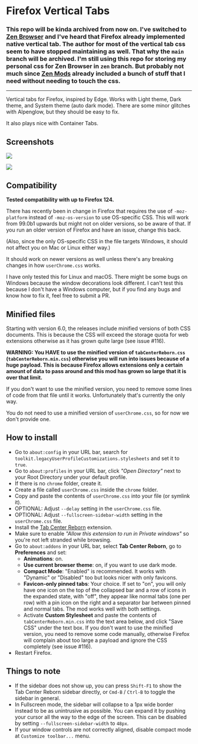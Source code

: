 # Firefox Vertical Tabs

### This repo will be kinda **archived** from now on. I've switched to [Zen Browser](https://zen-browser.app) and I've heard that Firefox already implemented native vertical tab. The author for most of the vertical tab css seem to have stopped maintaining as well. That why the `main` branch will be **archived**. I'm still using this repo for storing my personal css for Zen Browser in `zen` branch. But probably not much since [Zen Mods](https://zen-browser.app/mods) already included a bunch of stuff that I need without needing to touch the css.

-----

Vertical tabs for Firefox, inspired by Edge. Works with Light theme, Dark
theme, and System theme (auto dark mode). There are some minor glitches with
Alpenglow, but they should be easy to fix.

It also plays nice with Container Tabs.

## Screenshots

![](./screenshots/linux.png)

![](./screenshots/macos.png)

## Compatibility

**Tested compatibility with up to Firefox 124.**

There has recently been in change in Firefox that requires the use of
`-moz-platform` instead of `-moz-os-version` to use OS-specific CSS. This will
work from 99.0b1 upwards but might not on older versions, so be aware of that.
If you run an older version of Firefox and have an issue, change this back.

(Also, since the only OS-specific CSS in the file targets Windows, it should
not affect you on Mac or Linux either way.)

It should work on newer versions as well unless there\'s any breaking changes
in how `userChrome.css` works.

I have only tested this for Linux and macOS. There might be some bugs on
Windows because the window decorations look different. I can\'t test this
because I don\'t have a Windows computer, but if you find any bugs and know how
to fix it, feel free to submit a PR.

## Minified files

Starting with version 6.0, the releases include minified versions of both CSS
documents. This is because the CSS will exceed the storage quota for web
extensions otherwise as it has grown quite large (see issue #116).

**WARNING: You HAVE to use the minified version of `tabCenterReborn.css`
(`tabCenterReborn.min.css`) otherwise you will run into issues because of a
huge payload. This is because Firefox allows extensions only a certain amount
of data to pass around and this mod has grown so large that it is over that
limit.**

If you don't want to use the minified version, you need to remove some lines of
code from that file until it works. Unfortunately that's currently the only way.

You do not need to use a minified version of `userChrome.css`, so for now we
don't provide one.

## How to install

-   Go to `about:config` in your URL bar, search for
`toolkit.legacyUserProfileCustomizations.stylesheets` and set it to `true`.
-   Go to `about:profiles` in your URL bar, click *\"Open Directory\"* next to
your Root Directory under your default profile.
-   If there is no `chrome` folder, create it.
-   Create a file called `userChrome.css` inside the `chrome` folder.
-   Copy and paste the contents of `userChrome.css` into your file (or symlink
it).
-   OPTIONAL: Adjust `--delay` setting in the `userChrome.css` file.
-   OPTIONAL: Adjust `--fullscreen-sidebar-width` setting in the
`userChrome.css` file.
-   Install the [Tab Center
Reborn](https://addons.mozilla.org/en-US/firefox/addon/tabcenter-reborn/)
extension.
-   Make sure to enable *\"Allow this extension to run in Private windows\"* so
you\'re not left stranded while browsing.
-   Go to `about:addons` in your URL bar, select **Tab Center Reborn**, go to
**Preferences** and set:
    -   **Animations**: on.
    -   **Use current browser theme**: on, if you want to use dark mode.
    -   **Compact Mode**: \"Enabled\" is recommended. It works with \"Dynamic\"
    or \"Disabled\" too but looks nicer with only favicons.
    -   **Favicon-only pinned tabs**: Your choice. If set to \"on\", you will
    only have one icon on the top of the collapsed bar and a row of icons in
    the expanded state, with \"off\", they appear like normal tabs (one per
    row) with a pin icon on the right and a separator bar between pinned and
    normal tabs. The mod works well with both settings.
    -   Activate **Custom Stylesheet** and paste the contents of
    `tabCenterReborn.min.css` into the text area below, and click \"Save CSS\"
    under the text box. If you don\'t want to use the minified version, you
    need to remove some code manually, otherwise Firefox will complain about
    too large a payload and ignore the CSS completely (see issue #116).
-   Restart Firefox.

## Things to note

-   If the sidebar does not show up, you can press `Shift-F1` to show the Tab
Center Reborn sidebar directly, or `Cmd-B` / `Ctrl-B` to toggle the sidebar in
general.
-   In Fullscreen mode, the sidebar will collapse to a 1px wide border instead
to be as unintrusive as possible. You can expand it by pushing your cursor all
the way to the edge of the screen. This can be disabled by setting
`--fullscreen-sidebar-width` to `48px`.
-   If your window controls are not correctly aligned, disable compact mode at
`Customize toolbar...` menu.

